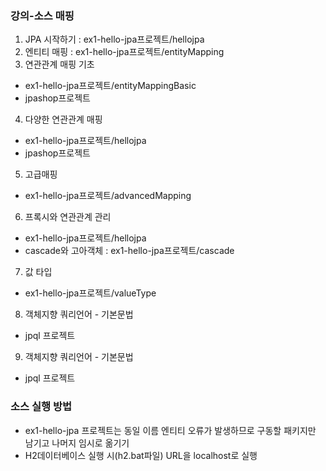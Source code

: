### 강의-소스 매핑
1) JPA 시작하기 : ex1-hello-jpa프로젝트/hellojpa
2) 엔티티 매핑 : ex1-hello-jpa프로젝트/entityMapping
3) 연관관계 매핑 기초
- ex1-hello-jpa프로젝트/entityMappingBasic
- jpashop프로젝트

4) 다양한 연관관계 매핑
- ex1-hello-jpa프로젝트/hellojpa
- jpashop프로젝트

5) 고급매핑
- ex1-hello-jpa프로젝트/advancedMapping

6) 프록시와 연관관계 관리
- ex1-hello-jpa프로젝트/hellojpa
- cascade와 고아객체 : ex1-hello-jpa프로젝트/cascade

7) 값 타입
- ex1-hello-jpa프로젝트/valueType

8) 객체지향 쿼리언어 - 기본문법
- jpql 프로젝트

9) 객체지향 쿼리언어 - 기본문법
- jpql 프로젝트

### 소스 실행 방법
* ex1-hello-jpa 프로젝트는 동일 이름 엔티티 오류가 발생하므로 구동할 패키지만 남기고 나머지 임시로 옮기기
* H2데이터베이스 실행 시(h2.bat파일) URL을 localhost로 실행